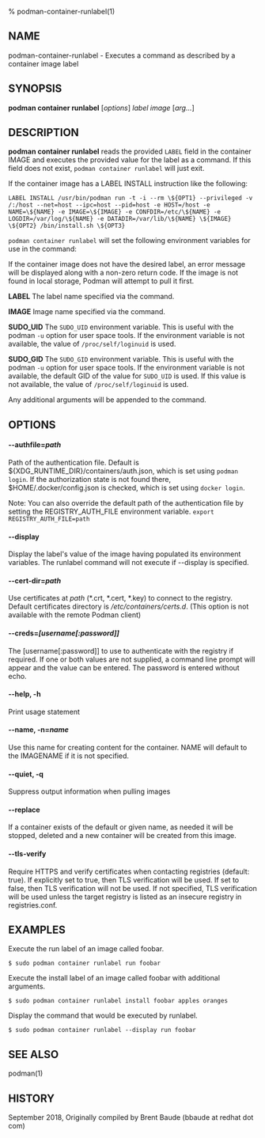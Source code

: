 % podman-container-runlabel(1)

## NAME
podman-container-runlabel - Executes a command as described by a container image label

## SYNOPSIS
**podman container runlabel** [*options*] *label* *image* [*arg...*]

## DESCRIPTION
**podman container runlabel** reads the provided `LABEL` field in the container
IMAGE and executes the provided value for the label as a command. If this field does not
exist, `podman container runlabel` will just exit.

If the container image has a LABEL INSTALL instruction like the following:

`LABEL INSTALL /usr/bin/podman run -t -i --rm \${OPT1} --privileged -v /:/host --net=host --ipc=host --pid=host -e HOST=/host -e NAME=\${NAME} -e IMAGE=\${IMAGE} -e CONFDIR=/etc/\${NAME} -e LOGDIR=/var/log/\${NAME} -e DATADIR=/var/lib/\${NAME} \${IMAGE} \${OPT2} /bin/install.sh \${OPT3}`

`podman container runlabel` will set the following environment variables for use in the command:

If the container image does not have the desired label, an error message will be displayed along with a non-zero
return code.  If the image is not found in local storage, Podman will attempt to pull it first.

**LABEL**
The label name specified via the command.

**IMAGE**
Image name specified via the command.

**SUDO_UID**
The `SUDO_UID` environment variable.  This is useful with the podman
`-u` option for user space tools.  If the environment variable is
not available, the value of `/proc/self/loginuid` is used.

**SUDO_GID**
The `SUDO_GID` environment variable.  This is useful with the podman
`-u` option for user space tools.  If the environment variable is
not available, the default GID of the value for `SUDO_UID` is used.
If this value is not available, the value of `/proc/self/loginuid`
is used.

Any additional arguments will be appended to the command.

## OPTIONS
#### **--authfile**=*path*

Path of the authentication file. Default is ${XDG\_RUNTIME\_DIR}/containers/auth.json, which is set using `podman login`.
If the authorization state is not found there, $HOME/.docker/config.json is checked, which is set using `docker login`.

Note: You can also override the default path of the authentication file by setting the REGISTRY\_AUTH\_FILE
environment variable. `export REGISTRY_AUTH_FILE=path`

#### **--display**

Display the label's value of the image having populated its environment variables.
The runlabel command will not execute if --display is specified.

#### **--cert-dir**=*path*

Use certificates at *path* (\*.crt, \*.cert, \*.key) to connect to the registry.
Default certificates directory is _/etc/containers/certs.d_. (This option is not available with the remote Podman client)

#### **--creds**=*[username[:password]]*

The [username[:password]] to use to authenticate with the registry if required.
If one or both values are not supplied, a command line prompt will appear and the
value can be entered.  The password is entered without echo.

#### **--help**, **-h**
Print usage statement

#### **--name**, **-n**=*name*

Use this name for creating content for the container. NAME will default to the IMAGENAME if it is not specified.

#### **--quiet**, **-q**

Suppress output information when pulling images

#### **--replace**

If a container exists of the default or given name, as needed it will be stopped, deleted and a new container will be
created from this image.

#### **--tls-verify**

Require HTTPS and verify certificates when contacting registries (default: true). If explicitly set to true,
then TLS verification will be used. If set to false, then TLS verification will not be used. If not specified,
TLS verification will be used unless the target registry is listed as an insecure registry in registries.conf.

## EXAMPLES

Execute the run label of an image called foobar.
```
$ sudo podman container runlabel run foobar
```

Execute the install label of an image called foobar with additional arguments.
```
$ sudo podman container runlabel install foobar apples oranges
```

Display the command that would be executed by runlabel.
```
$ sudo podman container runlabel --display run foobar
```

## SEE ALSO
podman(1)

## HISTORY
September 2018, Originally compiled by Brent Baude (bbaude at redhat dot com)
